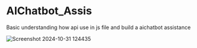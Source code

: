 # AIChatbot_Assis

Basic understanding how api use in js file and build a aichatbot assistance 

![Screenshot 2024-10-31 124435](https://github.com/user-attachments/assets/21eb91f6-b7d6-4c65-946b-751f6cd60e80)

